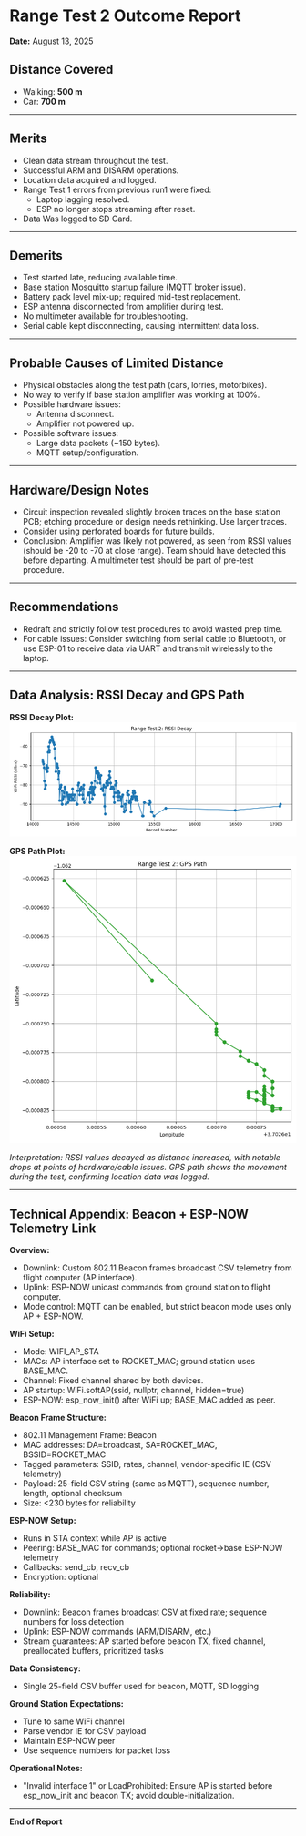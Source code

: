 # Range Test 2 Outcome Report

**Date:** August 13, 2025

## Distance Covered
- Walking: **500 m**
- Car: **700 m**

---

## Merits
- Clean data stream throughout the test.
- Successful ARM and DISARM operations.
- Location data acquired and logged.
- Range Test 1 errors from previous run1 were fixed:
  - Laptop lagging resolved.
  - ESP no longer stops streaming after reset.
- Data Was logged to SD Card. 

---

## Demerits
- Test started late, reducing available time.
- Base station Mosquitto startup failure (MQTT broker issue).
- Battery pack level mix-up; required mid-test replacement.
- ESP antenna disconnected from amplifier during test.
- No multimeter available for troubleshooting.
- Serial cable kept disconnecting, causing intermittent data loss.

---


## Probable Causes of Limited Distance
- Physical obstacles along the test path (cars, lorries, motorbikes).
- No way to verify if base station amplifier was working at 100%.
- Possible hardware issues:
  - Antenna disconnect.
  - Amplifier not powered up.
- Possible software issues:
  - Large data packets (~150 bytes).
  - MQTT setup/configuration.

---


## Hardware/Design Notes
- Circuit inspection revealed slightly broken traces on the base station PCB; etching procedure or design needs rethinking. Use larger traces.
- Consider using perforated boards for future builds.
- Conclusion: Amplifier was likely not powered, as seen from RSSI values (should be -20 to -70 at close range). Team should have detected this before departing. A multimeter test should be part of pre-test procedure.

---

## Recommendations
- Redraft and strictly follow test procedures to avoid wasted prep time.
- For cable issues: Consider switching from serial cable to Bluetooth, or use ESP-01 to receive data via UART and transmit wirelessly to the laptop.

---
## Data Analysis: RSSI Decay and GPS Path

**RSSI Decay Plot:**
![RSSI Decay](Range_Test_2_RSSI.png)

**GPS Path Plot:**
![GPS Path](Range_Test_2_GPS.png)

*Interpretation: RSSI values decayed as distance increased, with notable drops at points of hardware/cable issues. GPS path shows the movement during the test, confirming location data was logged.*

---
## Technical Appendix: Beacon + ESP-NOW Telemetry Link

**Overview:**
- Downlink: Custom 802.11 Beacon frames broadcast CSV telemetry from flight computer (AP interface).
- Uplink: ESP-NOW unicast commands from ground station to flight computer.
- Mode control: MQTT can be enabled, but strict beacon mode uses only AP + ESP-NOW.

**WiFi Setup:**
- Mode: WIFI_AP_STA
- MACs: AP interface set to ROCKET_MAC; ground station uses BASE_MAC.
- Channel: Fixed channel shared by both devices.
- AP startup: WiFi.softAP(ssid, nullptr, channel, hidden=true)
- ESP-NOW: esp_now_init() after WiFi up; BASE_MAC added as peer.

**Beacon Frame Structure:**
- 802.11 Management Frame: Beacon
- MAC addresses: DA=broadcast, SA=ROCKET_MAC, BSSID=ROCKET_MAC
- Tagged parameters: SSID, rates, channel, vendor-specific IE (CSV telemetry)
- Payload: 25-field CSV string (same as MQTT), sequence number, length, optional checksum
- Size: <230 bytes for reliability

**ESP-NOW Setup:**
- Runs in STA context while AP is active
- Peering: BASE_MAC for commands; optional rocket→base ESP-NOW telemetry
- Callbacks: send_cb, recv_cb
- Encryption: optional

**Reliability:**
- Downlink: Beacon frames broadcast CSV at fixed rate; sequence numbers for loss detection
- Uplink: ESP-NOW commands (ARM/DISARM, etc.)
- Stream guarantees: AP started before beacon TX, fixed channel, preallocated buffers, prioritized tasks

**Data Consistency:**
- Single 25-field CSV buffer used for beacon, MQTT, SD logging

**Ground Station Expectations:**
- Tune to same WiFi channel
- Parse vendor IE for CSV payload
- Maintain ESP-NOW peer
- Use sequence numbers for packet loss

**Operational Notes:**
- "Invalid interface 1" or LoadProhibited: Ensure AP is started before esp_now_init and beacon TX; avoid double-initialization.

---

**End of Report**
